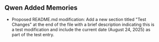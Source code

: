 ## Qwen Added Memories
- Proposed README.md modification: Add a new section titled "Test Changes" at the end of the file with a brief description indicating this is a test modification and include the current date (August 24, 2025) as part of the test entry.
